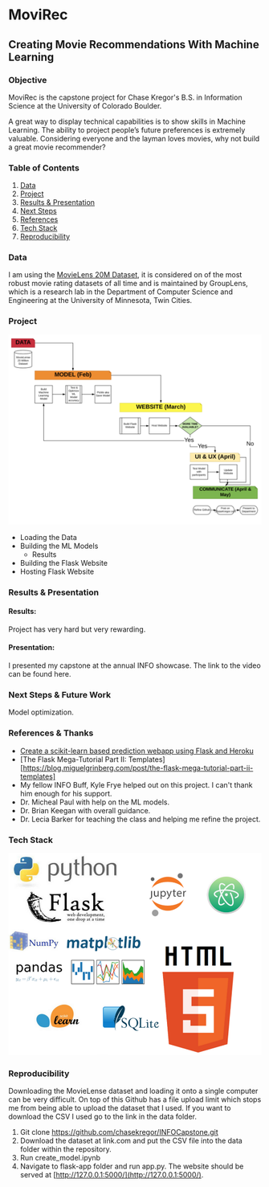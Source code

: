 # MoviRec

## Creating Movie Recommendations With Machine Learning

### Objective

MoviRec is the capstone project for Chase Kregor's B.S. in Information Science at the University of Colorado Boulder.

A great way to display technical capabilities is to show skills in Machine Learning. The ability to project people’s future preferences is extremely valuable. Considering everyone and the layman loves movies, why not build a great movie recommender?


### Table of Contents
1. [Data](#data)
2. [Project](#project)
3. [Results & Presentation](#results-and-presentation)
4. [Next Steps](#next-steps)
5. [References](#references)
6. [Tech Stack](#tech-stack)
7. [Reproducibility](#reproducibility)

### Data

I am using the [MovieLens 20M Dataset](https://grouplens.org/datasets/movielens/20m/), it is considered on of the most robust movie rating datasets of all time and is maintained by GroupLens, which is a research lab in the Department of Computer Science and Engineering at the University of Minnesota, Twin Cities.


### Project

![KregorCapstoneGanttChart](images/KregorCapstoneGanttChart.png)

- Loading the Data
- Building the ML Models
  - Results
- Building the Flask Website
- Hosting Flask Website

### Results & Presentation

#### Results:
Project has very hard but very rewarding.

#### Presentation:
I presented my capstone at the annual INFO showcase. The link to the video can be found here.

### Next Steps & Future Work

Model optimization.

### References & Thanks
- [Create a scikit-learn based prediction webapp using Flask and Heroku](https://xcitech.github.io/tutorials/heroku_tutorial/)
- [The Flask Mega-Tutorial Part II: Templates][https://blog.miguelgrinberg.com/post/the-flask-mega-tutorial-part-ii-templates]
- My fellow INFO Buff, Kyle Frye helped out on this project. I can't thank him enough for his support.
- Dr. Micheal Paul with help on the ML models.
- Dr. Brian Keegan with overall guidance.
- Dr. Lecia Barker for teaching the class and helping me refine the project.

### Tech Stack
![techstack](images/techstack.png)

### Reproducibility

Downloading the MovieLense dataset and loading it onto a single computer can be very difficult. On top of this Github has a file upload limit which stops me from being able to upload the dataset that I used. If you want to download the CSV I used go to the link in the data folder.

1. Git clone https://github.com/chasekregor/INFOCapstone.git
2. Download the dataset at link.com and put the CSV file into the data folder within the repository.
3. Run create_model.ipynb
4. Navigate to flask-app folder and run app.py. The website should be served at [http://127.0.0.1:5000/](http://127.0.0.1:5000/).

